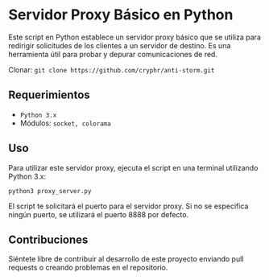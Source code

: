 # Servidor Proxy Básico en Python

Este script en Python establece un servidor proxy básico que se utiliza para redirigir solicitudes de los clientes a un servidor de destino. Es una herramienta útil para probar y depurar comunicaciones de red.

Clonar: `git clone https://github.com/cryphr/anti-storm.git`

## Requerimientos

- `Python 3.x`
- Módulos: `socket, colorama`

## Uso

Para utilizar este servidor proxy, ejecuta el script en una terminal utilizando Python 3.x:

`python3 proxy_server.py`

El script te solicitará el puerto para el servidor proxy. Si no se especifica ningún puerto, se utilizará el puerto 8888 por defecto.

## Contribuciones

Siéntete libre de contribuir al desarrollo de este proyecto enviando pull requests o creando problemas en el repositorio.
